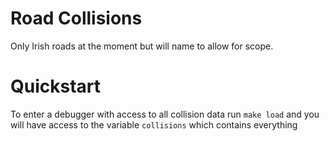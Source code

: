 Road Collisions
===============

Only Irish roads at the moment but will name to allow for scope.

# Quickstart

To enter a debugger with access to all collision data run `make load` and you will have access to the variable `collisions` which contains everything
